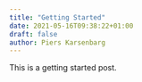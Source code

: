 ```yaml
---
title: "Getting Started"
date: 2021-05-16T09:38:22+01:00
draft: false
author: Piers Karsenbarg
---
```


This is a getting started post.